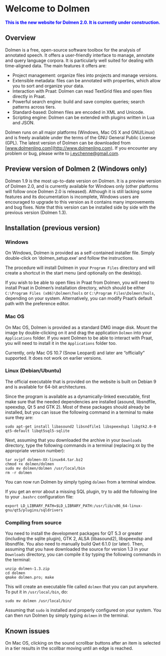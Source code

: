 # Welcome to Dolmen

**<span style="color:blue">This is the new website for Dolmen 2.0. It is currently under construction.</span>**

## Overview

Dolmen is a free, open-source software toolbox for the analysis of annotated speech. It offers a user-friendly interface to manage, annotate and query language corpora. It is particularly well suited for dealing with time-aligned data. The main features it offers are: 

* Project management: organize files into projects and manage versions. 
* Extensible metadata: files can be annotated with properties, which allow you to sort and organize your data. 
* Interaction with Praat: Dolmen can read TextGrid files and open files directly in Praat. 
* Powerful search engine: build and save complex queries; search patterns across tiers. 
* Standard-based: Dolmen files are encoded in XML and Unicode. 
* Scripting engine: Dolmen can be extended with plugins written in Lua and JSON.

Dolmen runs on all major platforms (Windows, Mac OS X and GNU/Linux) and is freely available under the terms of the GNU General Public License (GPL). 
The latest version of Dolmen can be downloaded from [www.dolmenling.com](http://www.dolmenling.com). If you encounter any problem or bug, please write to j.eychenne@gmail.com. 

## Preview version of Dolmen 2 (Windows only)

Dolmen 1.9 is the most up-to-date version on Dolmen. It is a preview version of Dolmen 2.0, and is currently available for Windows only 
(other platforms will follow once Dolmen 2.0 is released). Although it is still lacking some features and its documentation is incomplete, 
Windows users are encouraged to upgrade to this version as it contains many improvements and bug fixes. Note that this version can be installed
side by side with the previous version (Dolmen 1.3).

## Installation (previous version)


### Windows
On Windows, Dolmen is provided as a self-contained installer file. Simply double-click on ‘dolmen_setup.exe’ and follow the instructions.

The procedure will install Dolmen in your `Program Files` directory and will create a shortcut in the start menu (and optionally on the desktop).

If you wish to be able to open files in Praat from Dolmen, you will need to install Praat in Dolmen’s installation directory, which should be either 
`C:\Program Files (x86)\Dolmen\Tools` or `C:\Program Files\Dolmen\Tools`, depending on your system. Alternatively, you can modify Praat’s default 
path with the preference editor.</p>

### Mac OS

On Mac OS, Dolmen is provided as a standard DMG image disk. Mount the image by double-clicking on it and drag the application `Dolmen` into your 
`Applications` folder. If you want Dolmen to be able to interact with Praat, you will need to install it in the `Applications` folder too.

Currently, only Mac OS 10.7 (Snow Leopard) and later are “officially” supported. It does not work on earlier versions.


### Linux (Debian/Ubuntu)

The official executable that is provided on the website is built on Debian 9 and is available for 64-bit architectures. 

Since the program is available as a dynamically-linked executable, first make sure that the needed dependencies are installed (asound, libsndfile, speexdsp, Qt 5 and GTK 2). Most of these packages should already be installed, but you can issue the following command in a terminal to make sure they are:

```
sudo apt-get install libasound2 libsndfile1 libspeexdsp1 libgtk2.0-0 qt5-default libqt5sql5-sqlite
```

Next, assuming that you downloaded the archive in your `Downloads` directory, type the following commands in a terminal (replacing `XX` by the appropriate version number):

```
tar xvjpf dolmen-XX-linux64.tar.bz2
chmod +x dolmen/dolmen
sudo mv dolmen/dolmen /usr/local/bin
rm -r dolmen
```

You can now run Dolmen by simply typing `dolmen` from a terminal window.

If you get an error about a missing SQL plugin, try to add the following line to your `.bashrc` configuration file:

```
export LD_LIBRARY_PATH=$LD_LIBRARY_PATH:/usr/lib/x86_64-linux-gnu/qt5/plugins/sqldrivers
```

### Compiling from source

You need to install the development packages for QT 5.3 or greater (including the sqlite plugin), GTK 2, ALSA (libasound2), libspeexdsp and libsndfile. 
You also need to manually build Qwt 6.1.0 (or later). Then, assuming that you have downloaded the source for version 1.3 in your `Downloads` directory, 
you can compile it by typing the following commands in the terminal:

```
unzip dolmen-1.3.zip
cd dolmen
qmake dolmen.pro; make
```

This will create an executable file called `dolmen` that you can put anywhere. To put it in `/usr/local/bin`, do:

```
sudo mv dolmen /usr/local/bin/
```

Assuming that `sudo` is installed and properly configured on your system. You can then run Dolmen by simply typing `dolmen` in the terminal. 


## Known issues

On Mac OS, clicking on the sound scrollbar buttons after an item is selected in a tier results in the scollbar moving until an edge is reached.
